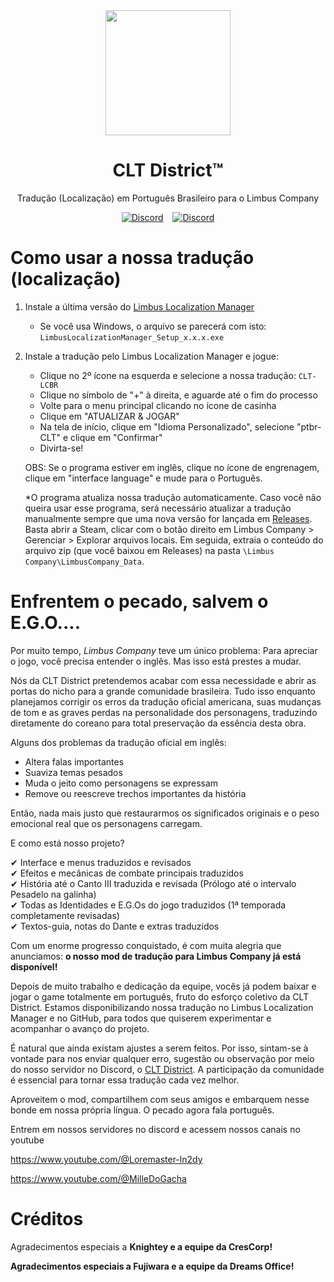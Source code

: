 <div align="center">
<a href="https://github.com/Eike-Felipe/LimbusCompanyBrazilianTranslationTeam">
   <img src="https://github.com/user-attachments/assets/ad72ac35-21f9-4b47-a578-20affbe558fb" width="200" height="200" />
</a>
   
# CLT District™
Tradução (Localização) em Português Brasileiro para o Limbus Company


[![Discord](https://img.shields.io/badge/Servidor%20Brasileiro%20de%20Limbus%20Company-641E16?style=plastic&logo=discord&logoColor=473DBF&link=https://discord.com/invite/limbus-brasil)](https://discord.com/invite/limbus-brasil) &ensp; [![Discord](https://img.shields.io/badge/CLT%20District-641E16?style=plastic&logo=discord&logoColor=473DBF&link=https://discord.gg/5BF7pnj8pE)](https://discord.gg/5BF7pnj8pE)
</div>


# Como usar a nossa tradução (localização)

1. Instale a última versão do [Limbus Localization Manager](https://github.com/kimght/LimbusLocalizationManager/releases)
   - Se você usa Windows, o arquivo se parecerá com isto: `LimbusLocalizationManager_Setup_x.x.x.exe`
     
2. Instale a tradução pelo Limbus Localization Manager e jogue:
   - Clique no 2º ícone na esquerda e selecione a nossa tradução: `CLT-LCBR`
   - Clique no símbolo de "+" à direita, e aguarde até o fim do processo
   - Volte para o menu principal clicando no ícone de casinha
   - Clique em "ATUALIZAR & JOGAR"
   - Na tela de início, clique em "Idioma Personalizado", selecione "ptbr-CLT" e clique em "Confirmar"
   - Divirta-se!
  
   OBS: Se o programa estiver em inglês, clique no ícone de engrenagem, clique em "interface language" e mude para o Português.

   *O programa atualiza nossa tradução automaticamente. Caso você não queira usar esse programa, será necessário atualizar a tradução manualmente sempre que uma nova versão for lançada em [Releases](https://github.com/Eike-Felipe/CLT-District_Limbus-Brasil/releases). Basta abrir a Steam, clicar com o botão direito em Limbus Company > Gerenciar > Explorar arquivos locais. Em seguida, extraia o conteúdo do arquivo zip (que você baixou em Releases) na pasta `\Limbus Company\LimbusCompany_Data`.

# Enfrentem o pecado, salvem o E.G.O....

Por muito tempo, *Limbus Company* teve um único problema: Para apreciar o jogo, você precisa entender o inglês. Mas isso está prestes a mudar.

Nós da CLT District pretendemos acabar com essa necessidade e abrir as portas do nicho para a grande comunidade brasileira. Tudo isso enquanto planejamos corrigir os erros da tradução oficial americana, suas mudanças de tom e as graves perdas na personalidade dos personagens, traduzindo diretamente do coreano para total preservação da essência desta obra.

Alguns dos problemas da tradução oficial em inglês:

- Altera falas importantes
- Suaviza temas pesados
- Muda o jeito como personagens se expressam
- Remove ou reescreve trechos importantes da história

Então, nada mais justo que restaurarmos os significados originais e o peso emocional real que os personagens carregam.

E como está nosso projeto?

✔ Interface e menus traduzidos e revisados  
✔ Efeitos e mecânicas de combate principais traduzidos  
✔ História até o Canto III traduzida e revisada (Prólogo até o intervalo Pesadelo na galinha)  
✔ Todas as Identidades e E.G.Os do jogo traduzidos (1ª temporada completamente revisadas)  
✔ Textos-guia, notas do Dante e extras traduzidos  

Com um enorme progresso conquistado, é com muita alegria que anunciamos: **o nosso mod de tradução para Limbus Company já está disponível!**

Depois de muito trabalho e dedicação da equipe, vocês já podem baixar e jogar o game totalmente em português, fruto do esforço coletivo da CLT District. Estamos disponibilizando nossa tradução no Limbus Localization Manager e no GitHub, para todos que quiserem experimentar e acompanhar o avanço do projeto.

É natural que ainda existam ajustes a serem feitos. Por isso, sintam-se à vontade para nos enviar qualquer erro, sugestão ou observação por meio do nosso servidor no Discord, o [CLT District](https://discord.gg/5BF7pnj8pE). A participação da comunidade é essencial para tornar essa tradução cada vez melhor.

Aproveitem o mod, compartilhem com seus amigos e embarquem nesse bonde em nossa própria língua.
O pecado agora fala português.

Entrem em nossos servidores no discord e acessem nossos canais no youtube

https://www.youtube.com/@Loremaster-ln2dy

https://www.youtube.com/@MilleDoGacha

# Créditos
Agradecimentos especiais a <b>Knightey<b> e a equipe da CresCorp!

Agradecimentos especiais a <b>Fujiwara<b> e a equipe da Dreams Office!
